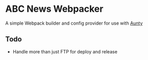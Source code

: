 # ABC News Webpacker

A simple Webpack builder and config provider for use with [Aunty](https://www.npmjs.com/package/@abcnews/aunty)


## Todo

* Handle more than just FTP for deploy and release
